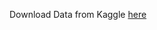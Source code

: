Download Data from Kaggle <a href = 'https://www.kaggle.com/datasets/mlg-ulb/creditcardfraud/data'> here </a> 
